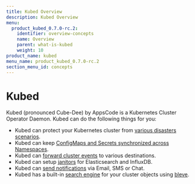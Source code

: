 ```yaml
---
title: Kubed Overview
description: Kubed Overview
menu:
  product_kubed_0.7.0-rc.2:
    identifier: overview-concepts
    name: Overview
    parent: what-is-kubed
    weight: 10
product_name: kubed
menu_name: product_kubed_0.7.0-rc.2
section_menu_id: concepts
---
```


# Kubed

Kubed (pronounced Cube-Dee) by AppsCode is a Kubernetes Cluster Operator Daemon. Kubed can do the following things for you:

 - Kubed can protect your Kubernetes cluster from [various disasters scenarios](/products/kubed/0.7.0-rc.2/guides/disaster-recovery/).
 - Kubed can keep [ConfigMaps and Secrets synchronized across Namespaces](/products/kubed/0.7.0-rc.2/guides/config-syncer/).
 - Kubed can [forward cluster events](/products/kubed/0.7.0-rc.2/guides/cluster-events/) to various destinations.
 - Kubed can setup [janitors](/products/kubed/0.7.0-rc.2/guides/janitors) for Elasticsearch and InfluxDB.
 - Kubed can [send notifications](/products/kubed/0.7.0-rc.2/guides/cluster-events/notifiers) via Email, SMS or Chat.
 - Kubed has a built-in [search engine](/products/kubed/0.7.0-rc.2/guides/apiserver) for your cluster objects using [bleve](https://github.com/blevesearch/bleve).
